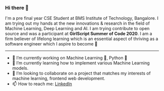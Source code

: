 ### Hi there 👋

I'm a pre final year CSE Student at BMS Institute of Technology, Bangalore. I am trying out my hands at the new innovations & research in the field of Machine Learning, Deep Learning and AI. I am trying contribute to open source and was a participant at **GirlScript Summer of Code 2020**.
I am a firm believer of lifelong learning which is an essential aspect of thriving as a software engineer which I aspire to become :dizzy:

*** 

- 🔭 I’m currently working on Machine Learning :purple_heart:, Python :snake:
- 🌱 I’m currently learning how to implement various Machine Learning models.
- 👯 I’m looking to collaborate on a project that matches my interests of machine learning, frontend web development.
- 📫 How to reach me: [LinkedIn](https://www.linkedin.com/in/rakhi-purwar-0463a7170/)
 <!---
- 💬 Ask me about ...
- 😄 Pronouns: ...
- ⚡ Fun fact: ...


